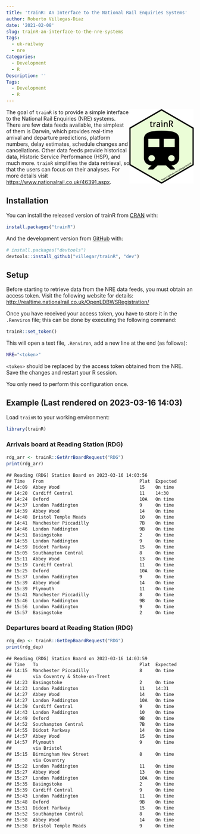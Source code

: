 ```yaml
---
title: 'trainR: An Interface to the National Rail Enquiries Systems'
author: Roberto Villegas-Diaz
date: '2021-02-08'
slug: trainR-an-interface-to-the-nre-systems
tags:
  - uk-railway
  - nre
Categories:
  - Development
  - R
Description: ''
Tags:
  - Development
  - R
---
```


<img src="https://raw.githubusercontent.com/villegar/trainR/main/inst/images/logo.png" alt="logo" align="right" height=200px/>

The goal of `trainR` is to provide a simple interface to the 
National Rail Enquiries (NRE) systems. There are few data feeds 
available, the simplest of them is Darwin, which provides real-time 
arrival and departure predictions, platform numbers, delay estimates, 
schedule changes and cancellations. Other data feeds provide historical 
data, Historic Service Performance (HSP), and much more. `trainR` 
simplifies the data retrieval, so that the users can focus on their 
analyses. For more details visit 
https://www.nationalrail.co.uk/46391.aspx.

## Installation

You can install the released version of trainR from [CRAN](https://CRAN.R-project.org) with:

``` r
install.packages("trainR")
```

And the development version from [GitHub](https://github.com/) with:

``` r
# install.packages("devtools")
devtools::install_github("villegar/trainR", "dev")
```

## Setup
Before starting to retrieve data from the NRE data feeds, you must obtain an access token. 
Visit the following website for details: http://realtime.nationalrail.co.uk/OpenLDBWSRegistration/

Once you have received your access token, you have to store it in the `.Renviron` file; this can be 
done by executing the following command:


```r
trainR::set_token()
```

This will open a text file, `.Renviron`, add a new line at the end (as follows):

```bash
NRE="<token>"
```

`<token>` should be replaced by the access token obtained from the NRE. Save the changes and restart 
your R session.

You only need to perform this configuration once.

## Example (Last rendered on 2023-03-16 14:03)

Load `trainR` to your working environment:

```r
library(trainR)
```

### Arrivals board at Reading Station (RDG)


```r
rdg_arr <- trainR::GetArrBoardRequest("RDG")
print(rdg_arr)
```

```
## Reading (RDG) Station Board on 2023-03-16 14:03:56
## Time   From                                    Plat  Expected
## 14:09  Abbey Wood                              15    On time
## 14:20  Cardiff Central                         11    14:30
## 14:24  Oxford                                  10A   On time
## 14:37  London Paddington                       9     On time
## 14:39  Abbey Wood                              14    On time
## 14:40  Bristol Temple Meads                    10    On time
## 14:41  Manchester Piccadilly                   7B    On time
## 14:46  London Paddington                       9B    On time
## 14:51  Basingstoke                             2     On time
## 14:55  London Paddington                       9     On time
## 14:59  Didcot Parkway                          15    On time
## 15:05  Southampton Central                     8     On time
## 15:11  Abbey Wood                              13    On time
## 15:19  Cardiff Central                         11    On time
## 15:25  Oxford                                  10A   On time
## 15:37  London Paddington                       9     On time
## 15:39  Abbey Wood                              14    On time
## 15:39  Plymouth                                11    On time
## 15:41  Manchester Piccadilly                   8     On time
## 15:46  London Paddington                       9B    On time
## 15:56  London Paddington                       9     On time
## 15:57  Basingstoke                             2     On time
```

### Departures board at Reading Station (RDG)


```r
rdg_dep <- trainR::GetDepBoardRequest("RDG")
print(rdg_dep)
```

```
## Reading (RDG) Station Board on 2023-03-16 14:03:59
## Time   To                                      Plat  Expected
## 14:15  Manchester Piccadilly                   8     On time
##        via Coventry & Stoke-on-Trent           
## 14:23  Basingstoke                             2     On time
## 14:23  London Paddington                       11    14:31
## 14:27  Abbey Wood                              14    On time
## 14:27  London Paddington                       10A   On time
## 14:39  Cardiff Central                         9     On time
## 14:43  London Paddington                       10    On time
## 14:49  Oxford                                  9B    On time
## 14:52  Southampton Central                     7B    On time
## 14:55  Didcot Parkway                          14    On time
## 14:57  Abbey Wood                              15    On time
## 14:57  Plymouth                                9     On time
##        via Bristol                             
## 15:15  Birmingham New Street                   8     On time
##        via Coventry                            
## 15:22  London Paddington                       11    On time
## 15:27  Abbey Wood                              13    On time
## 15:27  London Paddington                       10A   On time
## 15:35  Basingstoke                             2     On time
## 15:39  Cardiff Central                         9     On time
## 15:43  London Paddington                       11    On time
## 15:48  Oxford                                  9B    On time
## 15:51  Didcot Parkway                          15    On time
## 15:52  Southampton Central                     8     On time
## 15:58  Abbey Wood                              14    On time
## 15:58  Bristol Temple Meads                    9     On time
```
